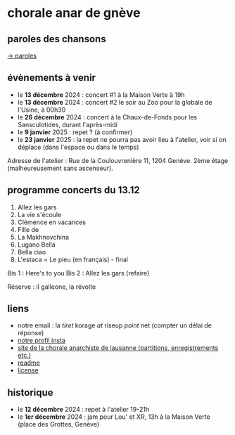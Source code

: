 # chorale anar de gnève
    
## paroles des chansons

[→ paroles](./paroles.md)

## évènements à venir 
- le __13 décembre__ 2024 : concert #1 à la Maison Verte à 19h 
- le __13 décembre__ 2024 : concert #2 le soir au Zoo pour la globale de l'Usine, à 00h30 
- le __26 décembre__ 2024 : concert à la Chaux-de-Fonds pour les Sansculotides, durant l'après-midi
- le __9 janvier__ 2025 : repet ? (à confirmer)
- le __23 janvier__ 2025 : la repet ne pourra pas avoir lieu à l'atelier, voir si on déplace (dans l'espace ou dans le temps)

Adresse de l'atelier : Rue de la Coulouvrenière 11, 1204 Genève. 2ème étage (malheureusement sans ascenseur).

## programme concerts du 13.12
1. Allez les gars 
2. La vie s'écoule 
3. Clémence en vacances 
4. Fille de 
5. La Makhnovchina
6. Lugano Bella
7. Bella ciao
8. L'estaca = Le pieu (en français) - final

Bis 1 : Here's to you
Bis 2 : Allez les gars (refaire)

Réserve : il galleone, la révolte

## liens
- notre email : la *tiret* korage *at* riseup *point* net (compter un délai de réponse)
- [notre profil insta](https://www.instagram.com/lachoraleanardegneve)
- [site de la chorale anarchiste de lausanne (partitions, enregistrements etc.)](https://lachorale.ch)
- [readme](./README.md)
- [license](./LICENSE)

## historique

- le __12 décembre__ 2024 : repet à l'atelier 19-21h 
- le __1er décembre__ 2024 : jam pour Lou' et XR, 13h à la Maison Verte (place des Grottes, Genève)

